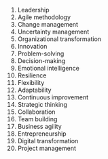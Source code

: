 1. Leadership
2. Agile methodology
3. Change management
4. Uncertainty management
5. Organizational transformation
6. Innovation
7. Problem-solving
8. Decision-making
9. Emotional intelligence
10. Resilience
11. Flexibility
12. Adaptability
13. Continuous improvement
14. Strategic thinking
15. Collaboration
16. Team building
17. Business agility
18. Entrepreneurship
19. Digital transformation
20. Project management

